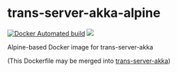 # trans-server-akka-alpine
[![Docker Automated build](https://img.shields.io/docker/automated/nwtgck/trans-server-akka-alpine.svg)](https://hub.docker.com/r/nwtgck/trans-server-akka-alpine/) [![](https://images.microbadger.com/badges/image/nwtgck/trans-server-akka-alpine.svg)](https://microbadger.com/images/nwtgck/trans-server-akka-alpine "Get your own image badge on microbadger.com")

Alpine-based Docker image for trans-server-akka

(This Dockerfile may be merged into [trans-server-akka](https://github.com/nwtgck/trans-server-akka))
